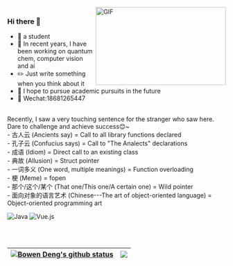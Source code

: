 
<!--
**BonedDeng/BonedDeng** is a ✨ _special_ ✨ repository because its `README.md` (this file) appears on your GitHub profile.

Here are some ideas to get you started:

- 🔭 I’m currently working on ...
- 🌱 I’m currently learning ...
- 👯 I’m looking to collaborate on ...
- 🤔 I’m looking for help with ...
- 💬 Ask me about ...
- 📫 How to reach me: ...
- 😄 Pronouns: ...
- ⚡ Fun fact: ...
- ⚡ Wechat:18681265447 ...

-->
<img align="right" alt="GIF" src="https://s1.ax1x.com/2022/04/19/LworCt.gif?raw=true" width="300" height="180" />

### Hi there 👋
- 🌱 a student
- 🔭 In recent years, I have been working on quantum chem, computer vision and ai
- ✏️ Just write something when you think about it
- 💪 I hope to pursue academic pursuits in the future
- 💬 Wechat:18681265447

<br>
Recently, I saw a very touching sentence for the stranger who saw here.
<br>
Dare to challenge and achieve success😊~
<br>
- 古人云 (Ancients say) = Call to all library functions declared
<br>
- 孔子云 (Confucius says) = Call to "The Analects" declarations
<br>
- 成语 (Idiom) = Direct call to an existing class
<br>
- 典故 (Allusion) = Struct pointer
<br>
- 一词多义 (One word, multiple meanings) = Function overloading
<br>
- 梗 (Meme) = fopen
<br>
- 那个/这个/某个 (That one/This one/A certain one) = Wild pointer
<br>
- 面向对象的语言艺术 (Chinese---The art of object-oriented language) = Object-oriented programming art
<br>



![Java](https://img.shields.io/badge/Java-1.8-orange?style=flat-square&logo=Java) ![Vue.js](https://img.shields.io/badge/-Vue.js-%232c3e50?style=flat-square&logo=vuedotjs)


<br>
<br>

|<a href="https://github.com/BonedDeng/"><img align="center" src="https://github-readme-stats.vercel.app/api?username=BonedDeng&show_icons=true&include_all_commits=true&hide_border=true" alt="Bowen Deng's github status" /></a>|<a href="https://github.com/BonedDeng"><img align="center" src="https://github-readme-stats.vercel.app/api/top-langs/?username=BonedDeng&layout=compact&theme=buefy&hide_border=true" /></a>|
|--|--|
